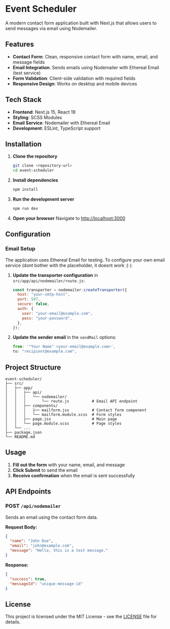 # Event Scheduler

A modern contact form application built with Next.js that allows users to send messages via email using Nodemailer.

## Features

- **Contact Form**: Clean, responsive contact form with name, email, and message fields
- **Email Integration**: Sends emails using Nodemailer with Ethereal Email (test service)
- **Form Validation**: Client-side validation with required fields
- **Responsive Design**: Works on desktop and mobile devices

## Tech Stack

- **Frontend**: Next.js 15, React 19
- **Styling**: SCSS Modules
- **Email Service**: Nodemailer with Ethereal Email
- **Development**: ESLint, TypeScript support

## Installation

1. **Clone the repository**

   ```bash
   git clone <repository-url>
   cd event-scheduler
   ```

2. **Install dependencies**

   ```bash
   npm install
   ```

3. **Run the development server**

   ```bash
   npm run dev
   ```

4. **Open your browser**
   Navigate to [http://localhost:3000](http://localhost:3000)

## Configuration

### Email Setup

The application uses Ethereal Email for testing. To configure your own email service (dont bother with the placeholder, it doesnt work :) ):

1. **Update the transporter configuration** in `src/app/api/nodemailer/route.js`:

   ```javascript
   const transporter = nodemailer.createTransporter({
     host: "your-smtp-host",
     port: 587,
     secure: false,
     auth: {
       user: "your-email@example.com",
       pass: "your-password",
     },
   });
   ```

2. **Update the sender email** in the `sendMail` options:
   ```javascript
   from: '"Your Name" <your-email@example.com>',
   to: "recipient@example.com",
   ```

## Project Structure

```
event-scheduler/
├── src/
│   ├── app/
│   │   ├── api/
│   │   │   └── nodemailer/
│   │   │       └── route.js          # Email API endpoint
│   │   ├── components/
│   │   │   ├── mailform.jsx          # Contact form component
│   │   │   └── mailform.module.scss  # Form styles
│   │   ├── page.jsx                  # Main page
│   │   └── page.module.scss          # Page styles
│   └── ...
├── package.json
└── README.md
```

## Usage

1. **Fill out the form** with your name, email, and message
2. **Click Submit** to send the email
3. **Receive confirmation** when the email is sent successfully

## API Endpoints

### POST `/api/nodemailer`

Sends an email using the contact form data.

**Request Body:**

```json
{
  "name": "John Doe",
  "email": "john@example.com",
  "message": "Hello, this is a test message."
}
```

**Response:**

```json
{
  "success": true,
  "messageId": "unique-message-id"
}
```

## License

This project is licensed under the MIT License - see the [LICENSE](LICENSE) file for details.
